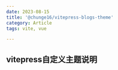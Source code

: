 ```yaml
---
date: 2023-08-15 
title: '@chunge16/vitepress-blogs-theme'
category: Article
tags: vite, vue

---
```


vitepress自定义主题说明
---

<!--@include: ../../../../vitepress-blogs-theme/README.md-->
